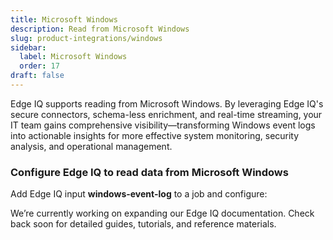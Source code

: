 ```yaml
---
title: Microsoft Windows
description: Read from Microsoft Windows
slug: product-integrations/windows
sidebar:
  label: Microsoft Windows
  order: 17
draft: false
---
```


Edge IQ supports reading from Microsoft Windows. By leveraging Edge IQ's secure connectors, schema-less enrichment, and real-time streaming, your IT team gains comprehensive visibility—transforming Windows event logs into actionable insights for more effective system monitoring, security analysis, and operational management.

### Configure Edge IQ to read data from Microsoft Windows

Add Edge IQ input **windows-event-log** to a job and configure:

We’re currently working on expanding our Edge IQ documentation. Check back soon for detailed guides, tutorials, and reference materials.
